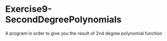 # Exercise9-SecondDegreePolynomials
A program in order to give you the result of 2nd degree polynomial function
